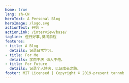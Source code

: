 ```yaml
---
home: true
lang: zh-CN
heroText: A Personal Blog
heroImage: /logo.svg
actionText: 开始 →
actionLink: /interview/base/
tagline: 但行好事,莫问前程
features:
- title: A Blog
  details: 记录日常学习。
- title: For Me
  details: 学而不厌 诲人不倦。
- title: For Future
  details: 记录个人博客，见证成长之路。
footer: MIT Licensed | Copyright © 2019-present tannnb
---
```

